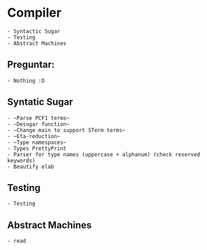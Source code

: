 # Compiler
	- Syntactic Sugar
	- Testing
	- Abstract Machines

## Preguntar:
	- Nothing :D

## Syntatic Sugar
	- ~Parse PCF1 terms~
	- ~Desugar function~
	- ~Change main to support STerm terms~
	- ~Eta-reduction~
	- ~Type namespaces~
	- Types PrettyPrint 
	- Parser for type names (uppercase + alphanum) (check reserved keywords)
	- Beautify elab

## Testing
	- Testing

## Abstract Machines
	- read